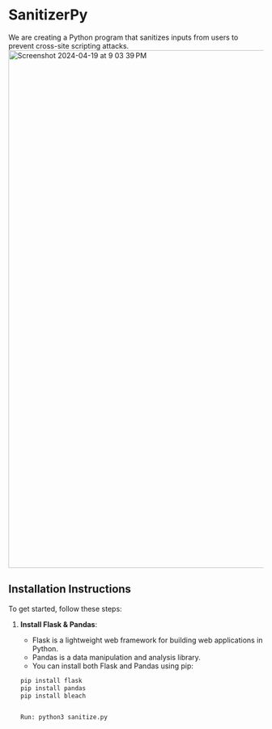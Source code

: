 # SanitizerPy

We are creating a Python program that sanitizes inputs from users to prevent cross-site scripting attacks.
<img width="1024" alt="Screenshot 2024-04-19 at 9 03 39 PM" src="https://github.com/AlensEv/SanitizerPy/assets/90947905/8b8721ce-242e-4844-ac9b-06707a2cddbf">

## Installation Instructions

To get started, follow these steps:

1. **Install Flask & Pandas**:
   - Flask is a lightweight web framework for building web applications in Python.
   - Pandas is a data manipulation and analysis library.
   - You can install both Flask and Pandas using pip:

   ```bash
   pip install flask
   pip install pandas
   pip install bleach


   Run: python3 sanitize.py
